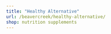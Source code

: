 ```yaml
---
title: "Healthy Alternative"
url: /beavercreek/healthy-alternative/
shop: nutrition supplements
---
```

